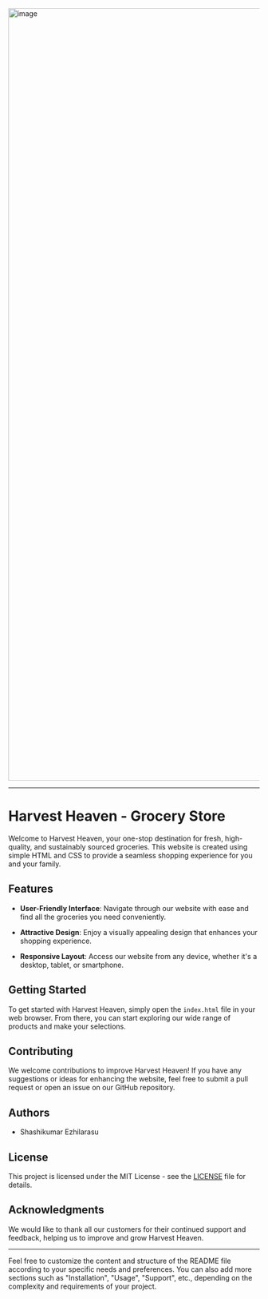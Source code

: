<img width="1545" alt="image" src="https://github.com/Shashikumar-ezhilarasu/Website-HarvestHeaven/assets/152071778/5fa2ac6e-9bea-445b-8fe8-f9786665a2c2">



---

# Harvest Heaven - Grocery Store

Welcome to Harvest Heaven, your one-stop destination for fresh, high-quality, and sustainably sourced groceries. This website is created using simple HTML and CSS to provide a seamless shopping experience for you and your family.

## Features

- **User-Friendly Interface**: Navigate through our website with ease and find all the groceries you need conveniently.
  
- **Attractive Design**: Enjoy a visually appealing design that enhances your shopping experience.

- **Responsive Layout**: Access our website from any device, whether it's a desktop, tablet, or smartphone.

## Getting Started

To get started with Harvest Heaven, simply open the `index.html` file in your web browser. From there, you can start exploring our wide range of products and make your selections.

## Contributing

We welcome contributions to improve Harvest Heaven! If you have any suggestions or ideas for enhancing the website, feel free to submit a pull request or open an issue on our GitHub repository.

## Authors

- Shashikumar Ezhilarasu 

## License

This project is licensed under the MIT License - see the [LICENSE](LICENSE) file for details.

## Acknowledgments

We would like to thank all our customers for their continued support and feedback, helping us to improve and grow Harvest Heaven.

---

Feel free to customize the content and structure of the README file according to your specific needs and preferences. You can also add more sections such as "Installation", "Usage", "Support", etc., depending on the complexity and requirements of your project.
